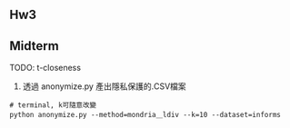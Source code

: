 
## Hw3

## Midterm

TODO: t-closeness

1. 透過 anonymize.py 產出隱私保護的.CSV檔案
```
# terminal, k可隨意改變
python anonymize.py --method=mondria＿ldiv --k=10 --dataset=informs
```




    